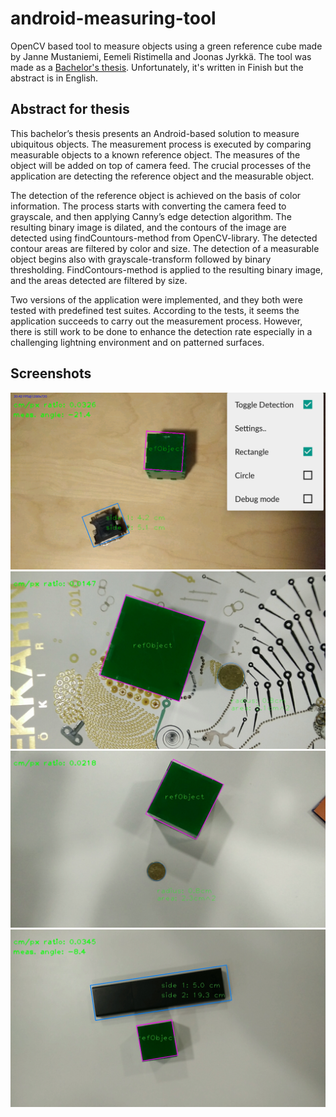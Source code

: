 # android-measuring-tool

OpenCV based tool to measure objects using a green reference cube made by Janne Mustaniemi, Eemeli Ristimella and Joonas Jyrkkä.
The tool was made as a [Bachelor's thesis](kandidaatintyö.pdf). Unfortunately, it's written in Finish but the abstract is in English.

## Abstract for thesis
This bachelor’s thesis presents an Android-based solution to measure ubiquitous objects. The measurement process is executed by comparing measurable objects to a known reference object. The measures of the object will be added on top of camera feed. The crucial processes of the application are detecting the reference object and the measurable object.

The detection of the reference object is achieved on the basis of color information. The process starts with converting the camera feed to grayscale, and then applying Canny’s edge detection algorithm. The resulting binary image is dilated, and the contours of the image are detected using findCountours-method from OpenCV-library. The detected contour areas are filtered by color and size.
The detection of a measurable object begins also with grayscale-transform followed by binary thresholding. FindContours-method is applied to the resulting binary image, and the areas detected are filtered by size.

Two versions of the application were implemented, and they both were tested with predefined test suites. According to the tests, it seems the application succeeds to carry out the measurement process. However, there is still work to be done to enhance the detection rate especially in a challenging lightning environment and on patterned surfaces.

## Screenshots
![Main page](pictures/screenshot_main.png)
![Main page](pictures/screenshot_2.jpg)
![Main page](pictures/screenshot_3.jpg)
![Main page](pictures/screenshot_4.jpg)
